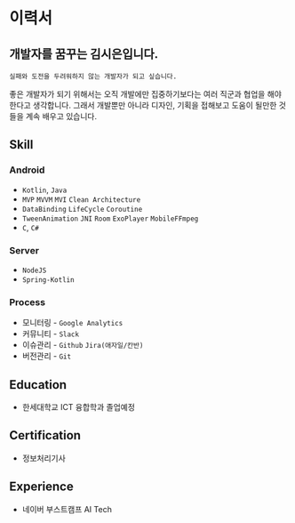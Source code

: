 
# 이력서

## 개발자를 꿈꾸는 김시은입니다.
`실패와 도전을 두려워하지 않는 개발자가 되고 싶습니다.`

좋은 개발자가 되기 위해서는 오직 개발에만 집중하기보다는 여러 직군과 협업을 해야 한다고 생각합니다. 그래서 개발뿐만 아니라 디자인, 기획을 접해보고 도움이 될만한 것들을 계속 배우고 있습니다.

## Skill

### Android

- `Kotlin`, `Java`
- `MVP`  `MVVM`  `MVI` `Clean Architecture` <font color='dodgerblue'></font>
- `DataBinding`  `LifeCycle` `Coroutine` 
- `TweenAnimation` `JNI` `Room` `ExoPlayer` `MobileFFmpeg`
-  `C`, `C#`

### Server

- `NodeJS`
- `Spring-Kotlin`

### Process

- 모니터링 - `Google Analytics`
- 커뮤니티 - `Slack`
- 이슈관리 - `Github`  `Jira(애자일/칸반)` 
- 버전관리 - `Git` 

## Education
- 한세대학교 ICT 융합학과 졸업예정 <font color='dodgerblue'></font>

## Certification
- 정보처리기사 <font color='dodgerblue'></font>

## Experience
- 네이버 부스트캠프 AI Tech <font color='dodgerblue'></font>


